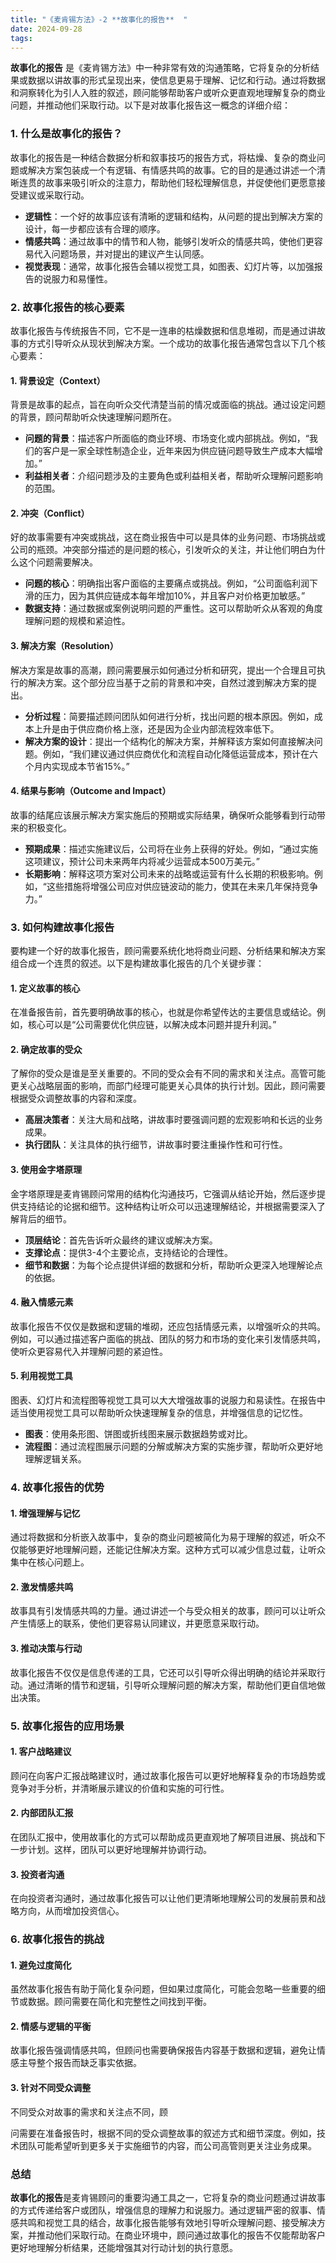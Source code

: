```yaml
---
title: "《麦肯锡方法》-2 **故事化的报告**  "
date: 2024-09-28
tags: 
---
```

**故事化的报告** 是《麦肯锡方法》中一种非常有效的沟通策略，它将复杂的分析结果或数据以讲故事的形式呈现出来，使信息更易于理解、记忆和行动。通过将数据和洞察转化为引人入胜的叙述，顾问能够帮助客户或听众更直观地理解复杂的商业问题，并推动他们采取行动。以下是对故事化报告这一概念的详细介绍：

### 1. **什么是故事化的报告？**
故事化的报告是一种结合数据分析和叙事技巧的报告方式，将枯燥、复杂的商业问题或解决方案包装成一个有逻辑、有情感共鸣的故事。它的目的是通过讲述一个清晰连贯的故事来吸引听众的注意力，帮助他们轻松理解信息，并促使他们更愿意接受建议或采取行动。

- **逻辑性**：一个好的故事应该有清晰的逻辑和结构，从问题的提出到解决方案的设计，每一步都应该有合理的顺序。
- **情感共鸣**：通过故事中的情节和人物，能够引发听众的情感共鸣，使他们更容易代入问题场景，并对提出的建议产生认同感。
- **视觉表现**：通常，故事化报告会辅以视觉工具，如图表、幻灯片等，以加强报告的说服力和易懂性。

### 2. **故事化报告的核心要素**
故事化报告与传统报告不同，它不是一连串的枯燥数据和信息堆砌，而是通过讲故事的方式引导听众从现状到解决方案。一个成功的故事化报告通常包含以下几个核心要素：

#### 1. **背景设定（Context）**
背景是故事的起点，旨在向听众交代清楚当前的情况或面临的挑战。通过设定问题的背景，顾问帮助听众快速理解问题所在。

   - **问题的背景**：描述客户所面临的商业环境、市场变化或内部挑战。例如，“我们的客户是一家全球性制造企业，近年来因为供应链问题导致生产成本大幅增加。”
   - **利益相关者**：介绍问题涉及的主要角色或利益相关者，帮助听众理解问题影响的范围。

#### 2. **冲突（Conflict）**
好的故事需要有冲突或挑战，这在商业报告中可以是具体的业务问题、市场挑战或公司的瓶颈。冲突部分描述的是问题的核心，引发听众的关注，并让他们明白为什么这个问题需要解决。

   - **问题的核心**：明确指出客户面临的主要痛点或挑战。例如，“公司面临利润下滑的压力，因为其供应链成本每年增加10%，并且客户对价格更加敏感。”
   - **数据支持**：通过数据或案例说明问题的严重性。这可以帮助听众从客观的角度理解问题的规模和紧迫性。

#### 3. **解决方案（Resolution）**
解决方案是故事的高潮，顾问需要展示如何通过分析和研究，提出一个合理且可执行的解决方案。这个部分应当基于之前的背景和冲突，自然过渡到解决方案的提出。

   - **分析过程**：简要描述顾问团队如何进行分析，找出问题的根本原因。例如，成本上升是由于供应商价格上涨，还是因为企业内部流程效率低下。
   - **解决方案的设计**：提出一个结构化的解决方案，并解释该方案如何直接解决问题。例如，“我们建议通过供应商优化和流程自动化降低运营成本，预计在六个月内实现成本节省15%。”

#### 4. **结果与影响（Outcome and Impact）**
故事的结尾应该展示解决方案实施后的预期或实际结果，确保听众能够看到行动带来的积极变化。

   - **预期成果**：描述实施建议后，公司将在业务上获得的好处。例如，“通过实施这项建议，预计公司未来两年内将减少运营成本500万美元。”
   - **长期影响**：解释这项方案对公司未来的战略或运营有什么长期的积极影响。例如，“这些措施将增强公司应对供应链波动的能力，使其在未来几年保持竞争力。”

### 3. **如何构建故事化报告**
要构建一个好的故事化报告，顾问需要系统化地将商业问题、分析结果和解决方案组合成一个连贯的叙述。以下是构建故事化报告的几个关键步骤：

#### 1. **定义故事的核心**
在准备报告前，首先要明确故事的核心，也就是你希望传达的主要信息或结论。例如，核心可以是“公司需要优化供应链，以解决成本问题并提升利润。”

#### 2. **确定故事的受众**
了解你的受众是谁是至关重要的。不同的受众会有不同的需求和关注点。高管可能更关心战略层面的影响，而部门经理可能更关心具体的执行计划。因此，顾问需要根据受众调整故事的内容和深度。

   - **高层决策者**：关注大局和战略，讲故事时要强调问题的宏观影响和长远的业务成果。
   - **执行团队**：关注具体的执行细节，讲故事时要注重操作性和可行性。

#### 3. **使用金字塔原理**
金字塔原理是麦肯锡顾问常用的结构化沟通技巧，它强调从结论开始，然后逐步提供支持结论的论据和细节。这种结构让听众可以迅速理解结论，并根据需要深入了解背后的细节。

   - **顶层结论**：首先告诉听众最终的建议或解决方案。
   - **支撑论点**：提供3-4个主要论点，支持结论的合理性。
   - **细节和数据**：为每个论点提供详细的数据和分析，帮助听众更深入地理解论点的依据。

#### 4. **融入情感元素**
故事化报告不仅仅是数据和逻辑的堆砌，还应包括情感元素，以增强听众的共鸣。例如，可以通过描述客户面临的挑战、团队的努力和市场的变化来引发情感共鸣，使听众更容易代入并理解问题的紧迫性。

#### 5. **利用视觉工具**
图表、幻灯片和流程图等视觉工具可以大大增强故事的说服力和易读性。在报告中适当使用视觉工具可以帮助听众快速理解复杂的信息，并增强信息的记忆性。

   - **图表**：使用条形图、饼图或折线图来展示数据趋势或对比。
   - **流程图**：通过流程图展示问题的分解或解决方案的实施步骤，帮助听众更好地理解逻辑关系。

### 4. **故事化报告的优势**

#### 1. **增强理解与记忆**
通过将数据和分析嵌入故事中，复杂的商业问题被简化为易于理解的叙述，听众不仅能够更好地理解问题，还能记住解决方案。这种方式可以减少信息过载，让听众集中在核心问题上。

#### 2. **激发情感共鸣**
故事具有引发情感共鸣的力量。通过讲述一个与受众相关的故事，顾问可以让听众产生情感上的联系，使他们更容易认同建议，并更愿意采取行动。

#### 3. **推动决策与行动**
故事化报告不仅仅是信息传递的工具，它还可以引导听众得出明确的结论并采取行动。通过清晰的情节和逻辑，引导听众理解问题的解决方案，帮助他们更自信地做出决策。

### 5. **故事化报告的应用场景**

#### 1. **客户战略建议**
顾问在向客户汇报战略建议时，通过故事化报告可以更好地解释复杂的市场趋势或竞争对手分析，并清晰展示建议的价值和实施的可行性。

#### 2. **内部团队汇报**
在团队汇报中，使用故事化的方式可以帮助成员更直观地了解项目进展、挑战和下一步计划。这样，团队可以更好地理解并协调行动。

#### 3. **投资者沟通**
在向投资者沟通时，通过故事化报告可以让他们更清晰地理解公司的发展前景和战略方向，从而增加投资信心。

### 6. **故事化报告的挑战**

#### 1. **避免过度简化**
虽然故事化报告有助于简化复杂问题，但如果过度简化，可能会忽略一些重要的细节或数据。顾问需要在简化和完整性之间找到平衡。

#### 2. **情感与逻辑的平衡**
故事化报告强调情感共鸣，但顾问也需要确保报告内容基于数据和逻辑，避免让情感主导整个报告而缺乏事实依据。

#### 3. **针对不同受众调整**
不同受众对故事的需求和关注点不同，顾

问需要在准备报告时，根据不同的受众调整故事的叙述方式和细节深度。例如，技术团队可能希望听到更多关于实施细节的内容，而公司高管则更关注业务成果。

### 总结
**故事化的报告**是麦肯锡顾问的重要沟通工具之一，它将复杂的商业问题通过讲故事的方式传递给客户或团队，增强信息的理解力和说服力。通过逻辑严密的叙事、情感共鸣和视觉工具的结合，故事化报告能够有效地引导听众理解问题、接受解决方案，并推动他们采取行动。在商业环境中，顾问通过故事化的报告不仅能帮助客户更好地理解分析结果，还能增强其对行动计划的执行意愿。